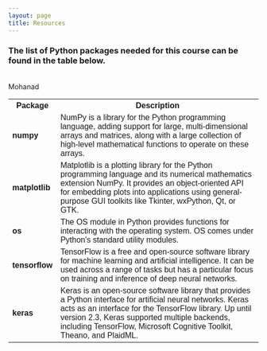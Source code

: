 ```yaml
---
layout: page
title: Resources 
--- 
```


<h3> The list of Python packages needed for this course can be found in the table below. </h3> <br>
<span style="text-decoration:blink"> Mohanad </span> <br>


<html>
<head>
<style>
#pythonpackages {
  font-family: Arial, Helvetica, sans-serif;
  border-collapse: collapse;
  width: 100%;
}

#pythonpackages td, #pythonpackages th {
  border: 1px solid #ddd;
  padding: 8px;
}

#pythonpackages tr:nth-child(even){background-color: #f2f2f2;}

#pythonpackages tr:hover {background-color: #ddd;}

#pythonpackages th {
  padding-top: 12px;
  padding-bottom: 12px;
  text-align: center;
  background-color: #b8d064;
  color: white;
}
</style>
</head>
 
<body>
    
<table id="pythonpackages">
  <tr>
    <th><b>Package</b></th>
    <th><b>Description</b></th>
  </tr>
  <tr>
    <td><b>numpy</b></td>
    <td>NumPy is a library for the Python programming language, adding support for large, multi-dimensional arrays and matrices, along with a large collection of high-level mathematical functions to operate on these arrays.</td>
  </tr>
  <tr>
    <td><b>matplotlib</b></td>
    <td>Matplotlib is a plotting library for the Python programming language and its numerical mathematics extension NumPy. It provides an object-oriented API for embedding plots into applications using general-purpose GUI toolkits like Tkinter, wxPython, Qt, or GTK.</td>
  </tr>
  <tr>
    <td><b>os</b></td>
    <td>The OS module in Python provides functions for interacting with the operating system. OS comes under Python's standard utility modules.</td>
  </tr>
  <tr>
    <td><b>tensorflow</b></td>
    <td>TensorFlow is a free and open-source software library for machine learning and artificial intelligence. It can be used across a range of tasks but has a particular focus on training and inference of deep neural networks.</td>
  </tr>
  <tr>
    <td><b>keras</b></td>
    <td>Keras is an open-source software library that provides a Python interface for artificial neural networks. Keras acts as an interface for the TensorFlow library. Up until version 2.3, Keras supported multiple backends, including TensorFlow, Microsoft Cognitive Toolkit, Theano, and PlaidML.</td>
  </tr>
</table>

</body>
</html>
